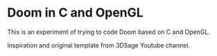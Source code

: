 # Doom in C and OpenGL

This is an experiment of trying to code Doom based on C and OpenGL. 

Inspiration and original template from 3DSage Youtube channel.
